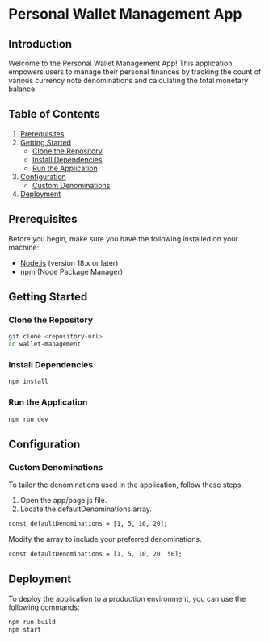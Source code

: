 # Personal Wallet Management App

## Introduction

Welcome to the Personal Wallet Management App! This application empowers users to manage their personal finances by tracking the count of various currency note denominations and calculating the total monetary balance.

## Table of Contents

1. [Prerequisites](#prerequisites)
2. [Getting Started](#getting-started)
   - [Clone the Repository](#clone-the-repository)
   - [Install Dependencies](#install-dependencies)
   - [Run the Application](#run-the-application)
3. [Configuration](#configuration)
   - [Custom Denominations](#custom-denominations)
4. [Deployment](#deployment)

## Prerequisites

Before you begin, make sure you have the following installed on your machine:

- [Node.js](https://nodejs.org/) (version 18.x or later)
- [npm](https://www.npmjs.com/) (Node Package Manager)

## Getting Started

### Clone the Repository

```bash
git clone <repository-url>
cd wallet-management
```

### Install Dependencies

```bash
npm install
```

### Run the Application

```bash
npm run dev
```

## Configuration

### Custom Denominations

To tailor the denominations used in the application, follow these steps:

1. Open the app/page.js file.
2. Locate the defaultDenominations array.

```bash
const defaultDenominations = [1, 5, 10, 20];
```

Modify the array to include your preferred denominations.

```bash
const defaultDenominations = [1, 5, 10, 20, 50];
```

## Deployment

To deploy the application to a production environment, you can use the following commands:

```bash
npm run build
npm start
```
